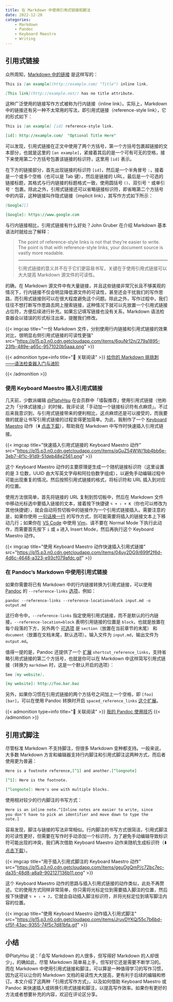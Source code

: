 ```yaml
---
title: 在 Markdown 中使用引用式链接和脚注
date: 2022-12-28
categories:
    - Markdown
    - Pandoc
    - Keyboard Maestro
    - Writing
---
```



## 引用式链接

众所周知，[Markdown 中的链接][103] 是这样写的：

[103]: https://daringfireball.net/projects/markdown/syntax#link

```markdown
This is [an example](http://example.com/ "Title") inline link.

[This link](http://example.net/) has no title attribute.
```

这种广泛使用的链接写作方式被称为行内链接（inline link）。实际上，Markdown 中的链接还有另一种不太常用的写法，即引用式链接（reference-style link），它的形式如下：

```markdown
This is [an example] [id] reference-style link.

[id]: http://example.com/  "Optional Title Here"
```

可以发现，引用式链接在正文中使用了两个方括号，第一个方括号包裹超链接的文本部分，也就是这里的 `[an example]`，紧接着其后的是一个可有可无的空格，接下来使用第二个方括号包裹该链接的标识符，这里用 `[id]` 表示。

在下方的链接部分，首先出现链接的标识符 `[id]`，然后是一个半角冒号 `:`，接着是一个或多个空格（也可以是 Tab 键），然后是链接的 URL，最后是一个可选的链接标题，其格式与行内链接的标题格式一致，使用圆括号 `()`、双引号 `"` 或单引号 `'` 包裹。除此之外，引用式链接还可以省略链接标识符，即省略第二个方括号中的内容，这种链接叫作隐式链接（implicit link），其写作方式如下所示：

```markdown
[Google][]

[Google]: https://www.google.com
```

与行内链接相比，引用式链接有什么好处？John Gruber 在介绍 Markdown 基本语法时就给出了解释：

> The point of reference-style links is not that they’re easier to write. The point is that with reference-style links, your document source is vastly more readable.
> 
> ---
> 
> 引用式链接的意义并不在于它们更容易书写，关键在于使用引用式链接可以大大提高 Markdown 源文件的可读性。

的确，在 Markdown 源文件中有大量链接，并且这些链接非常冗长且不够美观的情况下，行内链接不仅会明显降低源文件的可读性，甚至还会干扰我们的写作思路，而引用式链接则可以在很大程度避免这个问题。除此之外，写作过程中，我们往往不想打断写作思路去网上搜索链接，这种情况下就可以先放置一个引用式链接占位符，方便后续进行补充。如果忘记填写链接也没有关系，Markdown 语法检查器会以错误的形式标注出来，提醒我们修改。

{{< imgcap title="一份 Markdown 文件，分别使用行内链接和引用式链接的效果对比，很明显右侧引用式链接的可读性更强" src="https://p15.p3.n0.cdn.getcloudapp.com/items/6quNr12n/279a1895-23fb-489e-a65c-9571020b5aaa.png" >}}

{{< admonition type=info title="📖 关联阅读" >}}
[给你的 Markdown 挑挑刺——语法检查器入门与进阶][9F7]

[9F7]: https://sspai.com/prime/story/markdown-linter-a-primer
{{< /admonition >}}

### 使用 Keyboard Maestro 插入引用式链接

几天前，少数派编辑 [\@PlatyHsu][992] 在会员群中「墙裂推荐」使用引用式链接（他称之为「分体式链接」）的时候，我评论说「手动加一个链接标识符有点麻烦」。不过后来我意识到，与引用式链接带来的便利相比，这点麻烦还是可以接受的，而我要做的就是让书写引用式链接的过程变得更加简单。为此，我制作了一个 [Keyboard Maestro][896] 动作（⬇️ [点击下载][165]），帮助我在 Markdown 中写作时快速插入引用式链接。

[992]: https://sspai.com/u/platyhsu/updates

[896]: https://www.keyboardmaestro.com/

[165]: https://p15.p3.n0.cdn.getcloudapp.com/items/OAu2Q1mJ/fc7518c1-b6d8-46cc-973c-776fbbf69cde.kmmacros

{{< imgcap title="快速插入引用式链接的 Keyboard Maestro 动作" src="https://p15.p3.n0.cdn.getcloudapp.com/items/qGuZ54WW/1bb4bb6e-3eb7-4f1c-91d9-51deb48e2561.png" >}}

这个 Keyboard Maestro 动作的主要原理是生成一个随机链接标识符（这里设置的是 3 位数，UUID 由大写英文字母和阿拉伯数字组成），以避免手动编辑过程中可能出现重复的情况。然后按照引用式链接的格式，将标识符和 URL 插入到对应的位置。

使用方法很简单，首先将链接的 URL 复制到剪切板中，然后在 Markdown 文件中移动光标选中要插入链接的文本，接着按下快捷键 `⌥ + ⇧ + K`（你也可以修改为其他快捷键），就会自动将剪切板中的链接作为一个引用式链接插入。需要注意的是，如果你使用 [一句话换一行][5A9] 的写作方式，则可能需要将插入的链接文本上下移动几行；如果你在 [VS Code][297] 中使用 [Vim][33B]，请不要在 Normal Mode 下执行此动作，而需要首先按下 `i` 或 `a` 进入 Insert Mode，然后再执行这个 Keyboard Maestro 动作。

[5A9]: https://sspai.com/post/73957

[297]: https://code.visualstudio.com

[33B]: https://www.vim.org

{{< imgcap title="使用 Keyboard Maestro 动作快速插入引用式链接" src="https://p15.p3.n0.cdn.getcloudapp.com/items/04uy2DG9/699f2f6d-4d6c-4648-a323-e93cf079afdc.gif" >}}

### 在 Pandoc’s Markdown 中使用引用式链接

如果你需要将已有 Markdown 中的行内链接转换为引用式链接，可以使用 [Pandoc][4F0] 的 `--reference-links` [选项][58C]，例如：

[4F0]: https://pandoc.org

[58C]: https://pandoc.org/MANUAL.html#option--reference-links

```shell
pandoc --reference-links --reference-location=block input.md -o output.md
```

这行命令中，`--reference-links` 指定使用引用式链接，而不是默认的行内链接，`--reference-location=block` 表明引用链接的位置是 `block`，也就是放置在每个段落的下方，另外两个 [可选项][ECC] 是 `section`（放置在当前章节的末尾） 和 `document`（放置在文档末尾，默认选项）。输入文件为 `input.md`，输出文件为 `output.md`。

[ECC]: https://pandoc.org/MANUAL.html#option--reference-location

值得一提的是，Pandoc 还提供了一个 [扩展][DC4] `shortcut_reference_links`，支持省略引用式链接的第二个方括号，也就是你可以在 Markdown 中这样简写引用式链接（转换为 `markdown` 时，这是一个默认开启的选项）：

```markdown
See [my website].

[my website]: http://foo.bar.baz
```

[DC4]: https://pandoc.org/MANUAL.html#extension-shortcut_reference_links

另外，如果你习惯在引用式链接的两个方括号之间加上一个空格，即 `[foo] [bar]`，可以在使用 Pandoc 转换时开启 `spaced_reference_links` [这个扩展][D1A]。

[D1A]: https://pandoc.org/MANUAL.html#extension-spaced_reference_links

{{< admonition type=info title="📖 关联阅读" >}}
[我的 Pandoc 使用技巧](/post/useful-pandoc-tips)
{{< /admonition >}}

## 引用式脚注

尽管标准 Markdown 不支持脚注，但很多 Markdown 变种都支持。一般来说，大多数 Markdown 方言和编辑器支持行内脚注和引用式脚注这两种方式，而后者使用更为普遍：

```markdown
Here is a footnote reference,[^1] and another.[^longnote]

[^1]: Here is the footnote.

[^longnote]: Here's one with multiple blocks.
```

使用相对较少的行内脚注的书写方式：

```markdown
Here is an inline note.^[Inline notes are easier to write, since
you don't have to pick an identifier and move down to type the
note.]
```

容易发现，脚注与链接的写法非常相似。行内脚注的书写方式很简洁，引用式脚注的可读性更好，但需要在写作时手动添加一个标识符。为了避免手动编辑导致标识符可能出现的冲突，我们再次借助 Keyboard Maestro 动作来随机生成标识符（⬇️ [点击下载][9C1]）。

[9C1]: https://p15.p3.n0.cdn.getcloudapp.com/items/JruyDYRv/585c8c91-e0b3-414d-bffc-b3c5b3042d07.kmmacros

{{< imgcap title="用于插入引用式脚注的 Keyboard Maestro 动作" src="https://p15.p3.n0.cdn.getcloudapp.com/items/geuOgQmP/c72bc7ec-da35-48d8-a8a9-902127136b11.png" >}}

这个 Keyboard Maestro 动作的思路与插入引用式链接的动作类似，此处不再赘述。它的使用方式同样非常简单，你只需将光标定位到需要插入脚注的位置，然后按下快捷键 `⌥ + ⇧ + J`，它就会自动插入脚注标识符，并将光标定位到填写脚注内容的位置。

{{< imgcap title="使用 Keyboard Maestro 动作插入引用式脚注" src="https://p15.p3.n0.cdn.getcloudapp.com/items/JruyDYKQ/55c7b6bd-cf5f-43ac-9355-74f5c7d81bfa.gif" >}}

## 小结

\@PlatyHsu 说：「会写 Markdown 的人很多，但写得好 Markdown 的人却很少」，的确如此，尽管 Markdown 简单易上手，但写好它还是需要不断学习的。而在 Markdown 中使用引用式链接和脚注，可以算是一种值得学习的写作习惯，因为这可以让你的 Markdown 文档的易读性大大提高，更有利于后续的编辑和修订。本文介绍了这两种「引用式写作方式」，以及如何借助 Keyboard Maestro 或 Pandoc 来快速插入或转换引用式链接和脚注，以提高写作效率。如果你有更好的方法或者想要补充的内容，欢迎在评论区分享。
